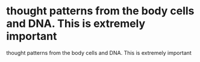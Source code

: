 # thought patterns from the body cells and DNA. This is extremely important

thought patterns from the body cells and DNA. This is extremely important